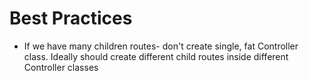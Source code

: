 # Best Practices

- If we have many children routes- don't create single, fat Controller class. Ideally should create different child routes inside different Controller classes
